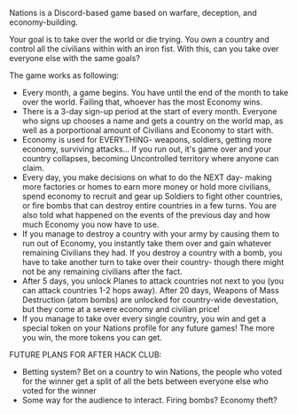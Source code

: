 Nations is a Discord-based game based on warfare, deception, and economy-building.

Your goal is to take over the world or die trying. You own a country and control all the civilians within with an iron fist. With this, can you take over everyone else with the same goals?

The game works as following:

- Every month, a game begins. You have until the end of the month to take over the world. Failing that, whoever has the most Economy wins.
- There is a 3-day sign-up period at the start of every month. Everyone who signs up chooses a name and gets a country on the world map, as well as a porportional amount of Civilians and Economy to start with.
- Economy is used for EVERYTHING- weapons, soldiers, getting more economy, surviving attacks... If you run out, it's game over and your country collapses, becoming Uncontrolled territory where anyone can claim.
- Every day, you make decisions on what to do the NEXT day- making more factories or homes to earn more money or hold more civilians, spend economy to recruit and gear up Soldiers to fight other countries, or fire bombs that can destroy entire countries in a few turns. You are also told what happened on the events of the previous day and how much Economy you now have to use.
- If you manage to destroy a country with your army by causing them to run out of Economy, you instantly take them over and gain whatever remaining Civilians they had. If you destroy a country with a bomb, you have to take another turn to take over their country- though there might not be any remaining civilians after the fact.
- After 5 days, you unlock Planes to attack countries not next to you (you can attack countries 1-2 hops away). After 20 days, Weapons of Mass Destruction (atom bombs) are unlocked for country-wide devestation, but they come at a severe economy and civilian price!
- If you manage to take over every single country, you win and get a special token on your Nations profile for any future games! The more you win, the more tokens you can get.



FUTURE PLANS FOR AFTER HACK CLUB:
- Betting system? Bet on a country to win Nations, the people who voted for the winner get a split of all the bets between everyone else who voted for the winner
- Some way for the audience to interact. Firing bombs? Economy theft?